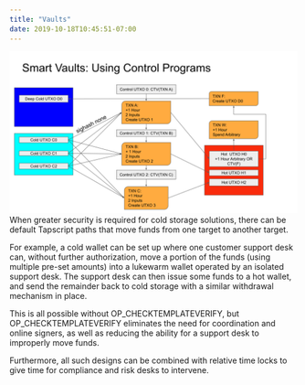 ```yaml
---
title: "Vaults"
date: 2019-10-18T10:45:51-07:00
---
```


![](/images/uses/vaults.svg)
When greater security is required for cold storage solutions, there can be
default Tapscript paths that move funds from one target to another target.

For example, a cold wallet can be set up where one customer support desk can,
without further authorization, move a portion of the funds (using multiple
pre-set amounts) into a lukewarm wallet operated by an isolated support desk.
The support desk can then issue some funds to a hot wallet, and send the
remainder back to cold storage with a similar withdrawal mechanism in place.

This is all possible without OP_CHECKTEMPLATEVERIFY, but OP_CHECKTEMPLATEVERIFY
eliminates the need for coordination and online signers, as well as reducing the
ability for a support desk to improperly move funds.

Furthermore, all such designs can be combined with relative time locks to give
time for compliance and risk desks to intervene.

